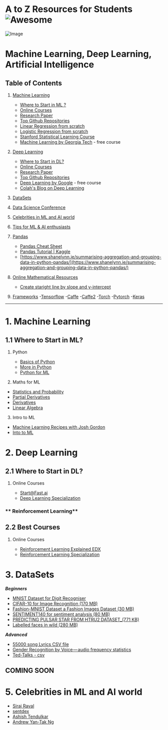 
# A to Z Resources for Students ![Awesome](https://cdn.rawgit.com/sindresorhus/awesome/d7305f38d29fed78fa85652e3a63e154dd8e8829/media/badge.svg)


![Image](res/tf.jpeg)

# Machine Learning, Deep Learning, Artificial Intelligence

## Table of Contents

1.  [Machine Learning](#1--machine-learning)

     - [Where to Start in ML ?  ](#11-where-to-start-in-ml)
     - [Online Courses](#1.2-online-courses)
     - [Research Paper](#1.3-research-paper)
     - [Top Github Repositories](#1.4-top-github-repositories)
     - [Linear Regression from scratch](https://www.cs.toronto.edu/~frossard/post/linear_regression/)
     - [Logistic Regression from scratch](https://medium.com/@martinpella/logistic-regression-from-scratch-in-python-124c5636b8ac)
     - [Stanford Statistical Learning Course](https://lagunita.stanford.edu/courses/HumanitiesSciences/StatLearning/Winter2016/info)
     - [Machine Learning by Georgia Tech](https://br.udacity.com/course/machine-learning--ud262) - free course


2.  [Deep Learning](#2--deep-learning)

     - [Where to Start in DL?](#21-where-to-start-in-dl)
     - [Online Courses](#21-where-to-start-in-dl)
     - [Research Paper](https://arxiv.org/list/stat.ML/recent)
     - [Top Github Repositories](#2.4-top-github-repositories)
     - [Deep Learning by Google](https://br.udacity.com/course/deep-learning--ud730) - free course
     - [Colah's Blog on Deep Learning](http://colah.github.io/)

3. [DataSets](#3-datasets)

4. [Data Science Conference](#4-data-science-confs)

5. [Celebrities in ML and AI world](#5-celebrities-in-ml-and-ai-world)

6. [Tips for ML & AI enthusiasts](#6-ml-ai-tips)

7. [Pandas](#7-pandas)
     - [Pandas Cheat Sheet](https://github.com/pandas-dev/pandas/blob/master/doc/cheatsheet/Pandas_Cheat_Sheet.pdf)
     - [Pandas Tutorial | Kaggle](https://www.kaggle.com/junaaaaloo/pandas-tutorial)
     - [https://www.shanelynn.ie/summarising-aggregation-and-grouping-data-in-python-pandas/](https://www.shanelynn.ie/summarising-aggregation-and-grouping-data-in-python-pandas/)

8. [Online Mathematical Resources](#8-maths-online-resources)
     - [Create staright line by slope and y-intercept](https://www.desmos.com/calculator/5kn5x8f7zk)

9. [Frameworks](#9-frameworks)
    -[Tensorflow](https://tensorflow.org)
    -[Caffe](http://caffe.berkeleyvision.org/)
    -[Caffe2](https://caffe2.ai/)
    -[Torch](http://torch.ch/)
    -[Pytorch](https://pytorch.org/)
    -[Keras](https://keras.io/)

---

# 1.  **Machine Learning**
## 1.1 Where to Start in ML?
1) Python

   - [Basics of Python](https://www.youtube.com/playlist?list=PLQVvvaa0QuDe8XSftW-RAxdo6OmaeL85M)
   - [More in Python](https://www.youtube.com/playlist?list=PL-osiE80TeTt2d9bfVyTiXJA-UTHn6WwU)
   - [Python for ML](https://www.udemy.com/python-for-data-science-and-machine-learning-bootcamp)

 2) Maths for ML
 - [Statistics and Probability](https://www.khanacademy.org/math/statistics-probability)
 - [Partial Derivatives](https://www.khanacademy.org/math/multivariable-calculus/multivariable-derivatives)
 - [Derivatives](https://www.khanacademy.org/math/calculus-1/cs1-derivatives-definition-and-basic-rules)
 - [Linear Algebra](https://www.youtube.com/playlist?list=PLE7DDD91010BC51F8)



 3) Intro to ML

 - [Machine Learning Recipes with Josh Gordon](https://www.youtube.com/playlist?list=PLOU2XLYxmsIIuiBfYad6rFYQU_jL2ryal)
 - [Into to ML](https://in.udacity.com/course/intro-to-machine-learning--ud120-india)

# 2.  **Deep Learning**
## 2.1 Where to Start in DL?
1) Online Courses

   - [Start@Fast.ai](http://course.fast.ai/start.html)
   - [Deep Learning Specialization](https://www.coursera.org/specializations/deep-learning)
 ### ** Reinforcement Learning**
## 2.2  Best Courses

1) Online Courses

   - [Reinforcement Learning Explained EDX](https://www.edx.org/course/reinforcement-learning-explained-4)
   - [Reinforcement Learning Specialization](https://www.coursera.org/specializations/reinforcement-learning)
   


# 3. **DataSets**
  ***Beginners***
  - [MNIST Dataset for Digit Recogniser](http://yann.lecun.com/exdb/mnist/)
  - [CIFAR-10 for Image Recognition (170 MB)](http://www.cs.toronto.edu/~kriz/cifar.html)
  - [Fashion-MNIST Dataset a Fashion Images Dataset (30 MB)](https://github.com/zalandoresearch/fashion-mnist)
  - [SENTIMENT140 for sentiment analysis (80 MB)](http://help.sentiment140.com/for-students/)
  - [PREDICTING PULSAR STAR FROM HTRU2 DATASET_(771 KB)](https://www.kaggle.com/pavanraj159/predicting-a-pulsar-star)
  - [Labelled faces in wild (280 MB)](http://vis-www.cs.umass.edu/lfw/)

  ***Advanced***
  - [55000 song Lyrics CSV file](https://www.kaggle.com/mousehead/songlyrics)
  - [Gender Recognition by Voice — audio frequency statistics](https://www.kaggle.com/primaryobjects/voicegender/version/1#)
  - [Ted-Talks - csv](https://www.kaggle.com/rounakbanik/ted-talks)

## COMING SOON

# 5. **Celebrities in ML and AI world**
- [Siraj Raval](https://github.com/llSourcell)
- [sentdex](https://github.com/Sentdex)
- [Ashish Tendulkar](https://www.youtube.com/watch?v=F_uuqfgdZZw&list=PLlyCyjh2pUe9KzdyNOlmaJqeeI4YHOT-t)
- [Andrew Yan-Tak Ng](http://www.andrewng.org/)
